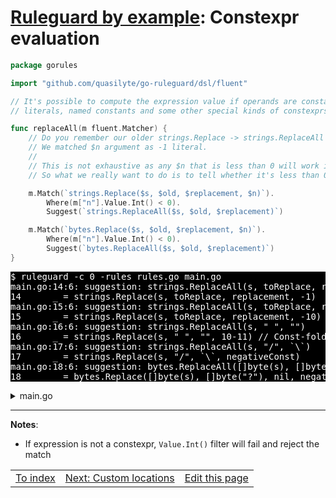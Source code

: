 # [Ruleguard by example](https://go-ruleguard.github.io/by-example/): Constexpr evaluation

```go
package gorules

import "github.com/quasilyte/go-ruleguard/dsl/fluent"

// It's possible to compute the expression value if operands are constant expressions:
// literals, named constants and some other special kinds of constexprs.

func replaceAll(m fluent.Matcher) {
	// Do you remember our older strings.Replace -> strings.ReplaceAll rules?
	// We matched $n argument as -1 literal.
	//
	// This is not exhaustive as any $n that is less than 0 will work identically.
	// So what we really want to do is to tell whether it's less than 0.

	m.Match(`strings.Replace($s, $old, $replacement, $n)`).
		Where(m["n"].Value.Int() < 0).
		Suggest(`strings.ReplaceAll($s, $old, $replacement)`)

	m.Match(`bytes.Replace($s, $old, $replacement, $n)`).
		Where(m["n"].Value.Int() < 0).
		Suggest(`bytes.ReplaceAll($s, $old, $replacement)`)
}
```

<pre style="color: white; background-color: black">
$ ruleguard -c 0 -rules rules.go main.go
main.go:14:6: suggestion: strings.ReplaceAll(s, toReplace, replacement)
14		_ = strings.Replace(s, toReplace, replacement, -1)
main.go:15:6: suggestion: strings.ReplaceAll(s, toReplace, replacement)
15		_ = strings.Replace(s, toReplace, replacement, -10)
main.go:16:6: suggestion: strings.ReplaceAll(s, " ", "")
16		_ = strings.Replace(s, " ", "", 10-11) // Const-folded and matched
main.go:17:6: suggestion: strings.ReplaceAll(s, "/", `\`)
17		_ = strings.Replace(s, "/", `\`, negativeConst)
main.go:18:6: suggestion: bytes.ReplaceAll([]byte(s), []byte("?"), nil)
18		_ = bytes.Replace([]byte(s), []byte("?"), nil, negativeConst*2)
</pre>

<details><summary>main.go</summary>

```go
package main

import (
	"bytes"
	"strings"
)

func main() {
	var s, toReplace, replacement string
	const negativeConst = -2

	_ = strings.Replace(s, toReplace, replacement, 1) // Not matched

	_ = strings.Replace(s, toReplace, replacement, -1)
	_ = strings.Replace(s, toReplace, replacement, -10)
	_ = strings.Replace(s, " ", "", 10-11) // Const-folded and matched
	_ = strings.Replace(s, "/", `\`, negativeConst)
	_ = bytes.Replace([]byte(s), []byte("?"), nil, negativeConst*2)
}
```

</details>

<hr>

**Notes**:

* If expression is not a constexpr, `Value.Int()` filter will fail and reject the match

<table><tr>
<td><a href="index">To index</a></td>
<td><a href="custom-locations">Next: Custom locations</a></td>
<td><a href="https://github.com/go-ruleguard/go-ruleguard.github.io/edit/master/by-example/constexpr-evaluation.md">Edit this page</a></td>
</tr></table>

